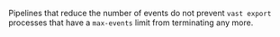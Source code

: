 Pipelines that reduce the number of events do not prevent `vast export`
processes that have a `max-events` limit from terminating any more.
